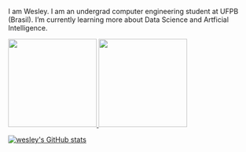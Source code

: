 I am Wesley. I am an undergrad computer engineering student at UFPB (Brasil).
I’m currently learning more about Data Science and Artficial Intelligence.


<div>
<a href="https://github.com/wesleyalvvs">
<img height="180em" src="https://github-readme-stats.vercel.app/api/top-langs/?username=wesleyalvvs&layout=compact&langs_count=7&theme=dracula"/>
<img height="180em" src="https://github-readme-stats.vercel.app/api?username=wesleyalvvs&show_icons=true&theme=dracula&include_all_commits=true&count_private=true"/>
</div>

[![wesley's GitHub stats](https://github-readme-stats.vercel.app/api?username=wesleyalvvs)](https://github.com/wesleyalvvs/github-readme-stats)
